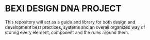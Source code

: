# BEXI DESIGN DNA PROJECT
This repository will act as a guide and library for both design and development best practices, systems and an overall organized way of storing every element, component and the rules around them.
